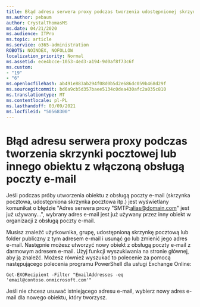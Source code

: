 ```yaml
---
title: Błąd adresu serwera proxy podczas tworzenia udostępnionej skrzynki pocztowej
ms.author: pebaum
author: CrystalThomasMS
ms.date: 04/21/2020
ms.audience: ITPro
ms.topic: article
ms.service: o365-administration
ROBOTS: NOINDEX, NOFOLLOW
localization_priority: Normal
ms.assetid: ece4bcce-1053-4ed3-a194-9d0af8f73c6f
ms.custom:
- "19"
- "6"
ms.openlocfilehash: ab491e883ab294f08d0b5d2e686dc059b468d29f
ms.sourcegitcommit: bd6a9cb5d357baee5134c0dea430afc2a035c810
ms.translationtype: MT
ms.contentlocale: pl-PL
ms.lasthandoff: 03/09/2021
ms.locfileid: "50568300"
---
```

# <a name="proxy-address-error-while-creating-a-mailbox-or-other-email-enabled-object"></a>Błąd adresu serwera proxy podczas tworzenia skrzynki pocztowej lub innego obiektu z włączoną obsługą poczty e-mail

Jeśli podczas próby utworzenia obiektu z obsługą poczty e-mail (skrzynka pocztowa, udostępniona skrzynka pocztowa itp.) jest wyświetlany komunikat o błędzie "Adres serwera proxy "SMTP:alias@domain.com" jest już używany...", wybrany adres e-mail jest już używany przez inny obiekt w organizacji z obsługą poczty e-mail.
  
Musisz znaleźć użytkownika, grupę, udostępnioną skrzynkę pocztową lub folder publiczny z tym adresem e-mail i usunąć go lub zmienić jego adres e-mail. Następnie możesz utworzyć nowy obiekt z obsługą poczty e-mail z darmowym adresem e-mail. Użyj funkcji wyszukiwania na stronie głównej, aby ją znaleźć. Możesz również wyszukać to polecenie za pomocą następującego polecenia programu PowerShell dla usługi Exchange Online:

`
    Get-EXORecipient -Filter "EmailAddresses -eq 'email@contoso.onmicrosoft.com'"
`
  
Jeśli nie chcesz usuwać istniejącego adresu e-mail, wybierz nowy adres e-mail dla nowego obiektu, który tworzysz.
  